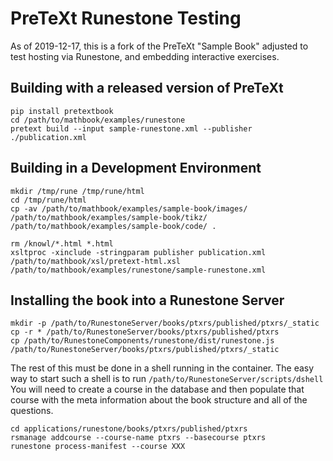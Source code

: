 # PreTeXt Runestone Testing

As of 2019-12-17, this is a fork of the PreTeXt "Sample Book" adjusted to test hosting via Runestone, and embedding interactive exercises.

## Building with a released version of PreTeXt

```
pip install pretextbook
cd /path/to/mathbook/examples/runestone
pretext build --input sample-runestone.xml --publisher ./publication.xml
```

## Building in a Development Environment


```
mkdir /tmp/rune /tmp/rune/html
cd /tmp/rune/html
cp -av /path/to/mathbook/examples/sample-book/images/ /path/to/mathbook/examples/sample-book/tikz/ /path/to/mathbook/examples/sample-book/code/ .

rm /knowl/*.html *.html
xsltproc -xinclude -stringparam publisher publication.xml /path/to/mathbook/xsl/pretext-html.xsl /path/to/mathbook/examples/runestone/sample-runestone.xml
```

## Installing the book into a Runestone Server

```
mkdir -p /path/to/RunestoneServer/books/ptxrs/published/ptxrs/_static
cp -r * /path/to/RunestoneServer/books/ptxrs/published/ptxrs
cp /path/to/RunestoneComponents/runestone/dist/runestone.js /path/to/RunestoneServer/books/ptxrs/published/ptxrs/_static
```

The rest of this must be done in a shell running in the container.  The easy way to start such a shell is to run `/path/to/RunestoneServer/scripts/dshell`  You will need to create a course in the database and then populate that course with the meta information about the book structure and all of the questions.


```
cd applications/runestone/books/ptxrs/published/ptxrs
rsmanage addcourse --course-name ptxrs --basecourse ptxrs
runestone process-manifest --course XXX

```